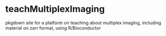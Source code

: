 # teachMultiplexImaging

pkgdown site for a platform on teaching about multiplex imaging, including material on zarr format, using R/Bioconductor
